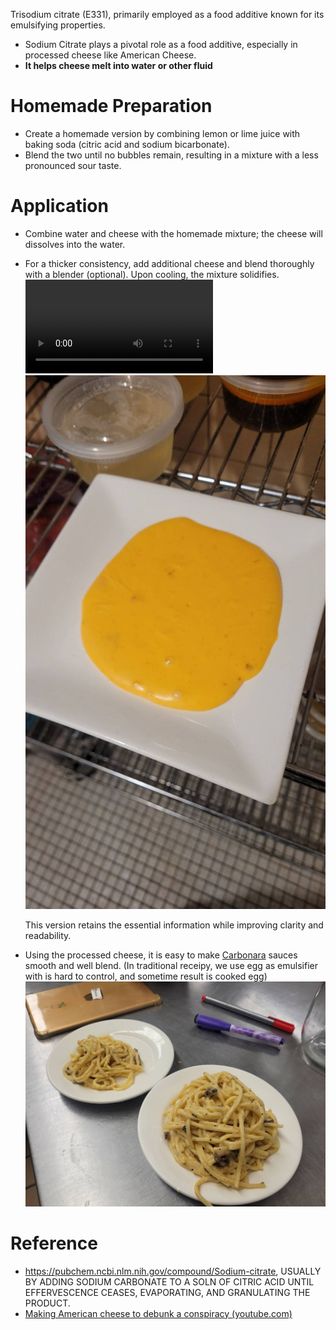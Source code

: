   
Trisodium citrate (E331), primarily employed as a food additive known for its emulsifying properties.

- Sodium Citrate plays a pivotal role as a food additive, especially in processed cheese like American Cheese.
- **It helps cheese melt into water or other fluid**
# Homemade Preparation

- Create a homemade version by combining lemon or lime juice with baking soda (citric acid and sodium bicarbonate).
- Blend the two until no bubbles remain, resulting in a mixture with a less pronounced sour taste.

# Application

- Combine water and cheese with the homemade mixture; the cheese will dissolves into the water.
- For a thicker consistency, add additional cheese and blend thoroughly with a blender (optional). Upon cooling, the mixture solidifies.
   ![|100](../../../z.Images/DIYCheese.mp4)
   ![|300](../../../z.Images/Pasted%20image%2020240430183441.png)
   
   This version retains the essential information while improving clarity and readability.

- Using the processed cheese, it is easy to make [Carbonara](../Carbonara.md) sauces smooth and well blend. (In traditional receipy, we use egg as emulsifier with is hard to control, and sometime result is cooked egg)
![|300](../../../z.Images/Pasted%20image%2020240430184059.png)
# Reference
- https://pubchem.ncbi.nlm.nih.gov/compound/Sodium-citrate, USUALLY BY ADDING SODIUM CARBONATE TO A SOLN OF CITRIC ACID UNTIL EFFERVESCENCE CEASES, EVAPORATING, AND GRANULATING THE PRODUCT.
- [Making American cheese to debunk a conspiracy (youtube.com)](https://www.youtube.com/watch?v=0aGNAxN5Z-o)